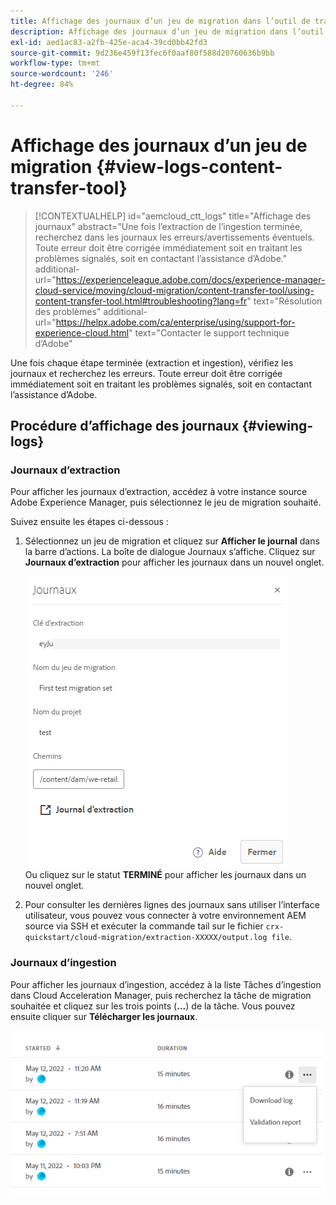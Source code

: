 ```yaml
---
title: Affichage des journaux d’un jeu de migration dans l’outil de transfert de contenu
description: Affichage des journaux d’un jeu de migration dans l’outil de transfert de contenu
exl-id: aed1ac83-a2fb-425e-aca4-39cd0bb42fd3
source-git-commit: 9d236e459f13fec6f0aaf80f588d20760636b9bb
workflow-type: tm+mt
source-wordcount: '246'
ht-degree: 84%

---
```


# Affichage des journaux d’un jeu de migration {#view-logs-content-transfer-tool}


>[!CONTEXTUALHELP]
>id="aemcloud_ctt_logs"
>title="Affichage des journaux"
>abstract="Une fois l’extraction de l’ingestion terminée, recherchez dans les journaux les erreurs/avertissements éventuels. Toute erreur doit être corrigée immédiatement soit en traitant les problèmes signalés, soit en contactant l’assistance d’Adobe."
>additional-url="https://experienceleague.adobe.com/docs/experience-manager-cloud-service/moving/cloud-migration/content-transfer-tool/using-content-transfer-tool.html#troubleshooting?lang=fr" text="Résolution des problèmes"
>additional-url="https://helpx.adobe.com/ca/enterprise/using/support-for-experience-cloud.html" text="Contacter le support technique d’Adobe"

Une fois chaque étape terminée (extraction et ingestion), vérifiez les journaux et recherchez les erreurs.  Toute erreur doit être corrigée immédiatement soit en traitant les problèmes signalés, soit en contactant l’assistance d’Adobe.

## Procédure d’affichage des journaux {#viewing-logs}

### Journaux d’extraction

Pour afficher les journaux d’extraction, accédez à votre instance source Adobe Experience Manager, puis sélectionnez le jeu de migration souhaité.

Suivez ensuite les étapes ci-dessous :

1. Sélectionnez un jeu de migration et cliquez sur **Afficher le journal** dans la barre d’actions. La boîte de dialogue Journaux s’affiche. Cliquez sur **Journaux d’extraction** pour afficher les journaux dans un nouvel onglet.

   ![image](/help/journey-migration/content-transfer-tool/assets-ctt/cttcam25.png) \
   Ou cliquez sur le statut **TERMINÉ** pour afficher les journaux dans un nouvel onglet.

1. Pour consulter les dernières lignes des journaux sans utiliser l’interface utilisateur, vous pouvez vous connecter à votre environnement AEM source via SSH et exécuter la commande tail sur le fichier `crx-quickstart/cloud-migration/extraction-XXXXX/output.log file`.

### Journaux d’ingestion

Pour afficher les journaux d’ingestion, accédez à la liste Tâches d’ingestion dans Cloud Acceleration Manager, puis recherchez la tâche de migration souhaitée et cliquez sur les trois points (**...**) de la tâche. Vous pouvez ensuite cliquer sur **Télécharger les journaux**.

![image](/help/journey-migration/content-transfer-tool/assets-ctt/cttcam28.png)
